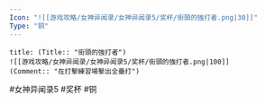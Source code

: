 ```yaml
---
Icon: "![[游戏攻略/女神异闻录/女神异闻录5/奖杯/街頭的強打者.png|30]]"
Type: "铜"
---
```

```ad-common-bronze-trophy
title: (Title:: "街頭的強打者")
![[游戏攻略/女神异闻录/女神异闻录5/奖杯/街頭的強打者.png|100]]
(Comment:: "在打擊練習場擊出全壘打")
```

#女神异闻录5 #奖杯 #铜
